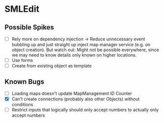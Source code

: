 # SMLEdit

## Possible Spikes
 -[ ] Rely more on dependency injection -> Reduce unnecessary event bubbling up and just straight up inject map manager service (e.g. on object creation). But watch out: Might not be possible everywhere, since we may need to know details only known on higher locations.
 -[ ] Use forms
 -[ ] Create from existing object as template

## Known Bugs
 -[ ] Loading maps doesn't update MapManagement ID Counter
 -[x] Can't create connections (probably also other Objects) without conditions
 -[ ] Restrict inputs that logically should only accept numbers to actually only accept numbers
